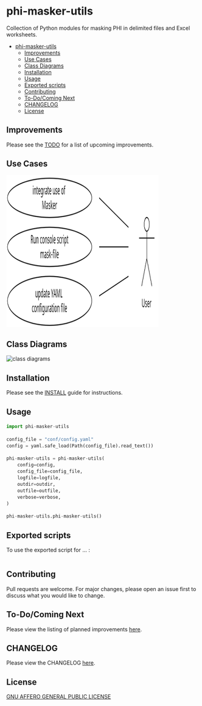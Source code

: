 # phi-masker-utils

Collection of Python modules for masking PHI in delimited files and Excel worksheets.

- [phi-masker-utils](#phi-masker-utils)
  - [Improvements](#improvements)
  - [Use Cases](#use-cases)
  - [Class Diagrams](#class-diagrams)
  - [Installation](#installation)
  - [Usage](#usage)
  - [Exported scripts](#exported-scripts)
  - [Contributing](#contributing)
  - [To-Do/Coming Next](#to-docoming-next)
  - [CHANGELOG](#changelog)
  - [License](#license)


## Improvements

Please see the [TODO](docs/TODO.md) for a list of upcoming improvements.

## Use Cases

<img src="use_cases.png" width="400" height="400" alt="Use Cases diagram">

## Class Diagrams

![class diagrams](class_diagrams.png)

## Installation

Please see the [INSTALL](docs/INSTALL.md) guide for instructions.

## Usage

```python
import phi-masker-utils

config_file = "conf/config.yaml"
config = yaml.safe_load(Path(config_file).read_text())

phi-masker-utils = phi-masker-utils(
    config=config,
    config_file=config_file,
    logfile=logfile,
    outdir=outdir,
    outfile=outfile,
    verbose=verbose,
)

phi-masker-utils.phi-masker-utils()
```

## Exported scripts

To use the exported script for ... :

```bash

```

## Contributing

Pull requests are welcome. For major changes, please open an issue first
to discuss what you would like to change.

## To-Do/Coming Next

Please view the listing of planned improvements [here](docs/TODO.md).

## CHANGELOG

Please view the CHANGELOG [here](docs/CHANGELOG.md).

## License

[GNU AFFERO GENERAL PUBLIC LICENSE](docs/LICENSE)

